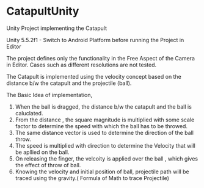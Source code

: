 # CatapultUnity
Unity Project implementing the Catapult

Unity 5.5.2f1 - Switch to Android Platform before running the Project  in Editor

The project defines only the functionality in the Free Aspect of the Camera in Editor. Cases such as different resolutions are not tested.

The Catapult is implemented using the velocity concept based on the distance b/w the catapult and the projectile (ball).

The Basic Idea of implementation,
  1. When the ball is dragged, the distance b/w the catapult and the ball is caluclated.
  2. From the distance , the square magnitude is multiplied with some scale factor to determine the speed with which the ball has to be         throwed.
  3. The same distance vector is used to determine the direction of the ball throw.
  4. The speed is multiplied with direction to determine the Velocity that will be apllied on the ball.
  5. On releasing the finger, the velcoity is applied over the ball , which gives the effect of throw of ball.
  6. Knowing the velocity and initial position of ball, projectile path will be traced using the gravity.( Formula of Math to trace             Projectile)

